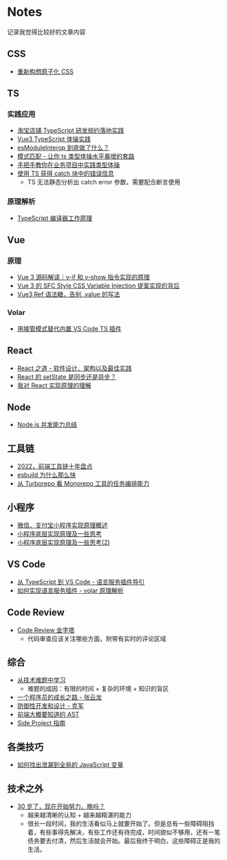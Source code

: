 # Notes
记录我觉得比较好的文章内容

## CSS
- [重新构想原子化 CSS](https://antfu.me/posts/reimagine-atomic-css-zh)

## TS
### 实践应用
- [淘宝店铺 TypeScript 研发规约落地实践](https://mp.weixin.qq.com/s/a3OKOep9W7Cu81j7bKp3RQ)
- [Vue3 TypeScript 体操实践](https://bytedance.feishu.cn/wiki/wikcnungeatifXI5xwcRcg5wVad#)
- [esModuleInterop 到底做了什么？](https://zhuanlan.zhihu.com/p/148081795)
- [模式匹配 - 让你 ts 类型体操水平暴增的套路](https://zhuanlan.zhihu.com/p/449762679)
- [手把手教你在业务项目中实践类型体操](https://zhuanlan.zhihu.com/p/181696903)
- [使用 TS 获得 catch 块中的错误信息](https://kentcdodds.com/blog/get-a-catch-block-error-message-with-typescript)
  - TS 无法静态分析出 catch error 参数，需要配合断言使用
### 原理解析
- [TypeScript 编译器工作原理](https://www.huy.rocks/everyday/04-01-2022-typescript-how-the-compiler-compiles)

## Vue
### 原理
- [Vue 3 源码解读｜v-if 和 v-show 指令实现的原理](https://mp.weixin.qq.com/s?__biz=MzA5NzQ3NzI3OQ==&mid=2247485135&idx=1&sn=c149dc4385c2eb814cb14d5276c2b076&chksm=90a1713fa7d6f829477dac3837ec1a1f87e632610c8c7a0ce70745754e59496c3388e077511a&cur_album_id=1445148154269351937&scene=189#wechat_redirect)
- [Vue 3 的 SFC Style CSS Variable Injection 提案实现的背后](https://mp.weixin.qq.com/s?__biz=MzA5NzQ3NzI3OQ==&mid=2247485781&idx=1&sn=ca4666313eb5434358a1e02685336c87&chksm=90a17ea5a7d6f7b3f287c85e18fba10b84cf637650eee69c99412729232d60a38e7f8699ecbc&cur_album_id=1445148154269351937&scene=189#wechat_redirect)
- [Vue3 Ref 语法糖，告别 .value 的写法](https://mp.weixin.qq.com/s?__biz=MzA5NzQ3NzI3OQ==&mid=2247485927&idx=1&sn=51c9c9c1506e10f2ea363560ad2b1ebe&chksm=90a17e17a7d6f701006a5d4403a95997c00bd7e61b72fd6567f96f097ec45fa39ade297c00e0&cur_album_id=1445148154269351937&scene=189#wechat_redirect)
### Volar
- [用接管模式替代内置 VS Code TS 插件](https://github.com/johnsoncodehk/volar/discussions/471)

## React
- [React 之道 - 软件设计、架构以及最佳实践](https://alexkondov.com/tao-of-react/)
- [React 的 setState 是同步还是异步？](https://mp.weixin.qq.com/s/4V3Hl6P_Y4HIohKBz6GACg)
- [我对 React 实现原理的理解](https://zhuanlan.zhihu.com/p/538096803)

## Node
- [Node.js 并发能力总结](https://mp.weixin.qq.com/s/6LsPMIHdIOw3KO6F2sgRXg)

## 工具链
- [2022，前端工具链十年盘点](https://mp.weixin.qq.com/s/FBxVpcdVobgJ9rGxRC2zfg)
- [esbuild 为什么那么快](https://zhuanlan.zhihu.com/p/379164359)
- [从 Turborepo 看 Monorepo 工具的任务编排能力](https://github.com/worldzhao/blog/issues/13)

## 小程序
- [微信、支付宝小程序实现原理概述](https://segmentfault.com/a/1190000018631528)
- [小程序底层实现原理及一些思考](https://github.com/berwin/Blog/issues/43)
- [小程序底层实现原理及一些思考(2)](https://github.com/berwin/Blog/issues/49)

## VS Code
- [从 TypeScript 到 VS Code - 语言服务插件导引](https://zhuanlan.zhihu.com/p/359199865)
- [如何实现语言服务插件 - volar 原理解析](https://zhuanlan.zhihu.com/p/425449041)

## Code Review
- [Code Review 金字塔](https://www.morling.dev/blog/the-code-review-pyramid/)
  - 代码审查应该关注哪些方面，附带有实时的评论区域

## 综合
- [从技术难题中学习](https://www.bmpi.dev/dev/learning-from-puzzles/)
  - 难题的成因：有限的时间 + 复杂的环境 + 知识的盲区
- [一个程序员的成长之路 - 张云龙](https://github.com/fouber/blog/issues/41)
- [防御性开发和设计 - 克军](https://mp.weixin.qq.com/s/G4pME9xFHdWnFckgytnofQ)
- [前端大概要知道的 AST](https://juejin.cn/post/7087075805884809252)
- [Side Project 指南](https://sideproject.guide/)

## 各类技巧
- [如何找出泄漏到全局的 JavaScript 变量](https://mmazzarolo.com/blog/2022-02-14-find-what-javascript-variables-are-leaking-into-the-global-scope/)

## 技术之外
- [30 岁了，现在开始努力，晚吗？](https://github.com/mqyqingfeng/Blog/issues/280)
  - 越来越清晰的认知 + 越来越精湛的能力
  - 很长一段时间，我的生活看似马上就要开始了。但是总有一些障碍阻挡着，有些事得先解决，有些工作还有待完成，时间貌似不够用，还有一笔债务要去付清，然后生活就会开始。最后我终于明白，这些障碍正是我的生活。
